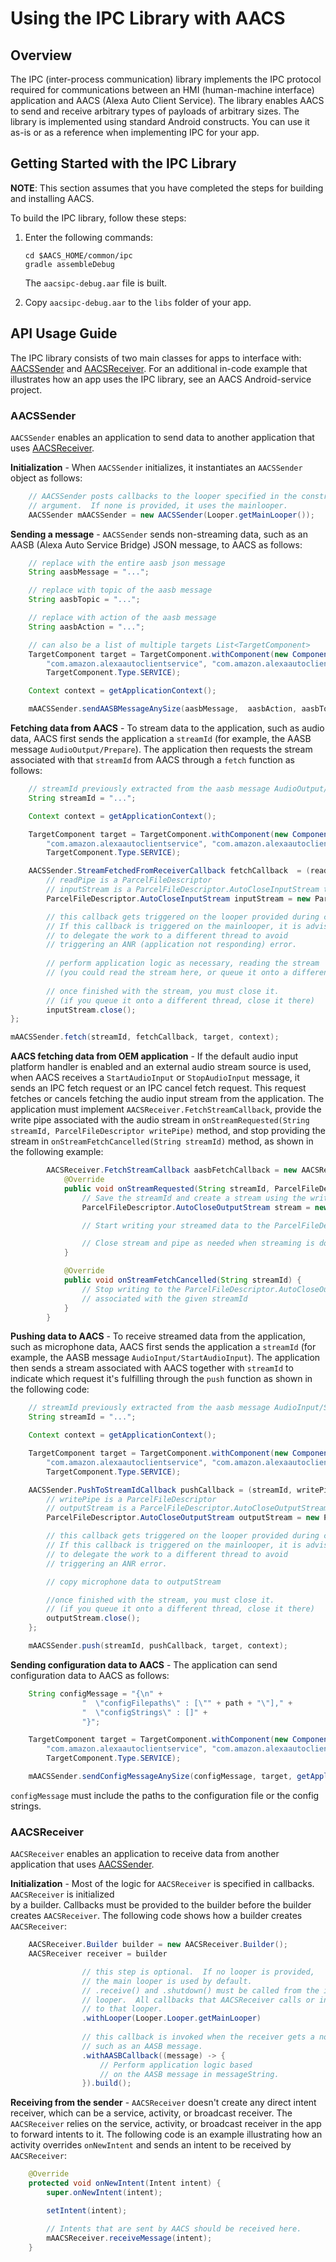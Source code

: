 # Using the IPC Library with AACS

## Overview
The IPC (inter-process communication) library implements the IPC protocol required for communications between an HMI (human-machine interface) application
and AACS (Alexa Auto Client Service). The library enables AACS to send and receive arbitrary types of payloads of
arbitrary sizes.  The library is implemented using standard Android constructs. You can use it as-is or
as a reference when implementing IPC for your app.

## Getting Started with the IPC Library
**NOTE**: This section assumes that you have completed the steps for building and installing AACS.

To build the IPC library, follow these steps:
1) Enter the following commands:
   ~~~
   cd $AACS_HOME/common/ipc
   gradle assembleDebug
   ~~~
   The `aacsipc-debug.aar` file is built.

1) Copy `aacsipc-debug.aar` to the `libs` folder of your app.

## API Usage Guide

The IPC library consists of two main classes for apps to interface with: [AACSSender](#AACSSender) 
and [AACSReceiver](#AACSReceiver).  For an additional in-code example that illustrates how an app uses the IPC library, see an AACS Android-service project.

### AACSSender <a id ="AACSSender"></a>

`AACSSender` enables an application to send data to another application that 
uses [AACSReceiver](#AACSReceiver).

**Initialization** - When `AACSSender` initializes, it  instantiates an `AACSSender` object as follows:

```java
    // AACSSender posts callbacks to the looper specified in the constructor
    // argument.  If none is provided, it uses the mainlooper.
    AACSSender mAACSSender = new AACSSender(Looper.getMainLooper());
```

**Sending a message** - `AACSSender` sends non-streaming data, such as an AASB (Alexa Auto Service Bridge) JSON message, to AACS as follows:

```java    
    // replace with the entire aasb json message
    String aasbMessage = "...";

    // replace with topic of the aasb message
    String aasbTopic = "...";

    // replace with action of the aasb message
    String aasbAction = "...";

    // can also be a list of multiple targets List<TargetComponent>
    TargetComponent target = TargetComponent.withComponent(new ComponentName(
        "com.amazon.alexaautoclientservice", "com.amazon.alexaautoclientservice.AlexaAutoClientService"), 
        TargetComponent.Type.SERVICE);

    Context context = getApplicationContext();

    mAACSSender.sendAASBMessageAnySize(aasbMessage,  aasbAction, aasbTopic, target(s), context);
```

**Fetching data from AACS** - To stream data to the application, such as audio data,
AACS first sends the application a `streamId` (for example, the AASB message `AudioOutput/Prepare`).  The application
then requests the stream associated with that `streamId` from AACS through a `fetch` function as follows:

```java
    // streamId previously extracted from the aasb message AudioOutput/Prepare>
    String streamId = "...";

    Context context = getApplicationContext();

    TargetComponent target = TargetComponent.withComponent(new ComponentName(
        "com.amazon.alexaautoclientservice", "com.amazon.alexaautoclientservice.AlexaAutoClientService"), 
        TargetComponent.Type.SERVICE);

    AACSSender.StreamFetchedFromReceiverCallback fetchCallback  = (readPipe) -> {
        // readPipe is a ParcelFileDescriptor
        // inputStream is a ParcelFileDescriptor.AutoCloseInputStream that can be created from the given ParcelFileDescriptor
        ParcelFileDescriptor.AutoCloseInputStream inputStream = new ParcelFileDescriptor.AutoCloseInputStream(readPipe);

        // this callback gets triggered on the looper provided during construction.
        // If this callback is triggered on the mainlooper, it is advised
        // to delegate the work to a different thread to avoid
        // triggering an ANR (application not responding) error.   
                
        // perform application logic as necessary, reading the stream
        // (you could read the stream here, or queue it onto a different thread, etc)
        
        // once finished with the stream, you must close it.  
        // (if you queue it onto a different thread, close it there)
        inputStream.close();
};

mAACSSender.fetch(streamId, fetchCallback, target, context);
```


**AACS fetching data from OEM application** - If the default audio input platform handler is enabled and an external audio stream source is used, when AACS receives a `StartAudioInput` or `StopAudioInput` message, it sends an IPC fetch request or an IPC cancel fetch request. This request fetches or cancels fetching the audio input stream from the application. The application must implement `AACSReceiver.FetchStreamCallback`, provide the write pipe associated with the audio stream in `onStreamRequested(String streamId, ParcelFileDescriptor writePipe)` method, and stop providing the stream in `onStreamFetchCancelled(String streamId)` method, as shown in the following example:

~~~java
        AACSReceiver.FetchStreamCallback aasbFetchCallback = new AACSReceiver.FetchStreamCallback() {
            @Override
            public void onStreamRequested(String streamId, ParcelFileDescriptor writePipe) {
                // Save the streamId and create a stream using the writePipe
                ParcelFileDescriptor.AutoCloseOutputStream stream = new ParcelFileDescriptor.AutoCloseOutputStream(writePipe);

                // Start writing your streamed data to the ParcelFileDescriptor.AutoCloseOutputStream

                // Close stream and pipe as needed when streaming is done
            }

            @Override
            public void onStreamFetchCancelled(String streamId) {
                // Stop writing to the ParcelFileDescriptor.AutoCloseOutputStream 
                // associated with the given streamId
            }
        }
~~~

**Pushing data to AACS** - To receive streamed data from the application, such as 
microphone data, AACS first sends the application a `streamId` (for example, the AASB message `AudioInput/StartAudioInput`).
The application then sends a stream associated with AACS together with `streamId` to indicate which request 
it's fulfilling through the `push` function as shown in the following code:

```java
    // streamId previously extracted from the aasb message AudioInput/StartAudioInput>
    String streamId = "...";

    Context context = getApplicationContext();

    TargetComponent target = TargetComponent.withComponent(new ComponentName(
        "com.amazon.alexaautoclientservice", "com.amazon.alexaautoclientservice.AlexaAutoClientService"), 
        TargetComponent.Type.SERVICE);

    AACSSender.PushToStreamIdCallback pushCallback = (streamId, writePipe) -> {
        // writePipe is a ParcelFileDescriptor
        // outputStream is a ParcelFileDescriptor.AutoCloseOutputStream that can be created from the given ParcelFileDescriptor
        ParcelFileDescriptor.AutoCloseOutputStream outputStream = new ParcelFileDescriptor.AutoCloseOutputStream(writePipe);

        // this callback gets triggered on the looper provided during construction.
        // If this callback is triggered on the mainlooper, it is advised
        // to delegate the work to a different thread to avoid
        // triggering an ANR error.   

        // copy microphone data to outputStream

        //once finished with the stream, you must close it.
        // (if you queue it onto a different thread, close it there)        
        outputStream.close();
    };

    mAACSSender.push(streamId, pushCallback, target, context);
```
**Sending configuration data to AACS** - The application can send configuration data to AACS as follows:

```java
    String configMessage = "{\n" +
                "  \"configFilepaths\" : [\"" + path + "\"]," +
                "  \"configStrings\" : []" +
                "}";

    TargetComponent target = TargetComponent.withComponent(new ComponentName(
        "com.amazon.alexaautoclientservice", "com.amazon.alexaautoclientservice.AlexaAutoClientService"), 
        TargetComponent.Type.SERVICE);

    mAACSSender.sendConfigMessageAnySize(configMessage, target, getApplicationContext());
```

`configMessage` must include the paths to the configuration file or the config strings.


### AACSReceiver <a id ="AACSReceiver"></a>

`AACSReceiver` enables an application to receive data from another application that 
uses [AACSSender](#AACSSender).

**Initialization** - Most of the logic for `AACSReceiver` is specified in callbacks.  `AACSReceiver` is initialized  
by a builder.  Callbacks must be provided to the builder before the builder creates `AACSReceiver`. The following code shows how a builder creates `AACSReceiver`:

```java
    AACSReceiver.Builder builder = new AACSReceiver.Builder();
    AACSReceiver receiver = builder

                // this step is optional.  If no looper is provided,
                // the main looper is used by default.
                // .receive() and .shutdown() must be called from the indicated 
                // looper.  All callbacks that AACSReceiver calls or invokes are also posted
                // to that looper.
                .withLooper(Looper.Looper.getMainLooper)
                
                // this callback is invoked when the receiver gets a non-streamed message,
                // such as an AASB message.
                .withAASBCallback((message) -> {
                    // Perform application logic based 
                    // on the AASB message in messageString.
                }).build();
```


**Receiving from the sender** - `AACSReceiver` doesn't create any direct intent receiver, which can be a service, activity, or broadcast receiver. The `AACSReceiver` relies
on the service, activity, or broadcast receiver in the app to forward intents to it.  The following code is an example illustrating how an activity overrides `onNewIntent` and sends an intent to be received by `AACSReceiver`:
    
```java    
    @Override
    protected void onNewIntent(Intent intent) {
        super.onNewIntent(intent);

        setIntent(intent);

        // Intents that are sent by AACS should be received here.
        mAACSReceiver.receiveMessage(intent);
    }
```
